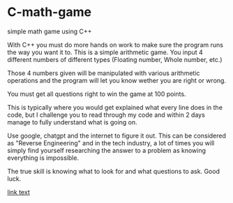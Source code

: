 # C-math-game
simple math game using C++<br>

With C++ you must do more hands on work to make sure the program runs the way you want it to. This is a simple arithmetic game. You input 4 different numbers of different types (Floating number, Whole number, etc.)

Those 4 numbers given will be manipulated with various arithmetic operations and the program will let you know wether you are right or wrong.

You must get all questions right to win the game at 100 points.

This is typically where you would get explained what every line does in the code, but I challenge you to read through my code and within 2 days manage to fully understand what is going on.

Use google, chatgpt and the internet to figure it out. This can be considered as "Reverse Engineering" and in the tech industry, a lot of times you will simply find yourself researching the answer to a problem as knowing everything is impossible.

The true skill is knowing what to look for and what questions to ask. Good luck.

<a href="https://replit.com/@danieltheo00/mathgame">link text</a>
